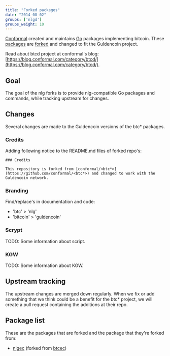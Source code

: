 ```yaml
---
title: "Forked packages"
date: "2014-08-02"
groups: ['nlgd']
groups_weight: 10
---
```


[Conformal](https://conformal.com/) created and maintains [Go](http://golang.org) packages implementing bitcoin. These [packages](https://github.com/conformal/?query=btc) are [forked](https://github.com/nlgcoin/?query=nlg) and changed to fit the Guldencoin project.

Read about btcd project at conformal's blog: [https://blog.conformal.com/category/btcd/](https://blog.conformal.com/category/btcd/).

## Goal

The goal of the nlg forks is to provide nlg-compatible Go packages and commands, while tracking upstream for changes.

## Changes

Several changes are made to the Guldencoin versions of the btc* packages.

### Credits
Adding following notice to the README.md files of forked repo's:

```
### Credits

This repository is forked from [conformal/<btc*>](https://github.com/conformal/<btc*>) and changed to work with the Guldencoin network.
```

### Branding
Find/replace's in documentation and code:

 - 'btc' > 'nlg'
 - 'bitcoin' > 'guldencoin'

### Scrypt
TODO: Some information about script.

### KGW
TODO: Some information about KGW.

## Upstream tracking

The upstream changes are merged down regularly.
When we fix or add something that we think could be a benefit for the btc* project, we will create a pull request containing the additions at their repo.

## Package list
These are the packages that are forked and the package that they're forked from:

 - [nlgec](https://github.com/nlgcoin/nlgec) (forked from [btcec](https://github.com/conformal/btcec))


